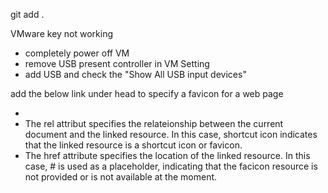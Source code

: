 git add .

VMware key not working

- completely power off VM
- remove USB present controller in VM Setting
- add USB and check the "Show All USB input devices"

add the below link under head to specify a favicon for a web page

- <link rel="shortcut icon" href="#"/>
- The rel attribut specifies the relateionship between the current document and the linked resource. In this case, shortcut icon indicates that the linked resource is a shortcut icon or favicon.
- The href attribute specifies the location of the linked resource. In this case, # is used as a placeholder, indicating that the facicon resource is not provided or is not available at the moment.
